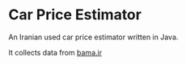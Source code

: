 # Car Price Estimator

An Iranian used car price estimator written in Java.

It collects data from [bama.ir](https://bama.ir/car)